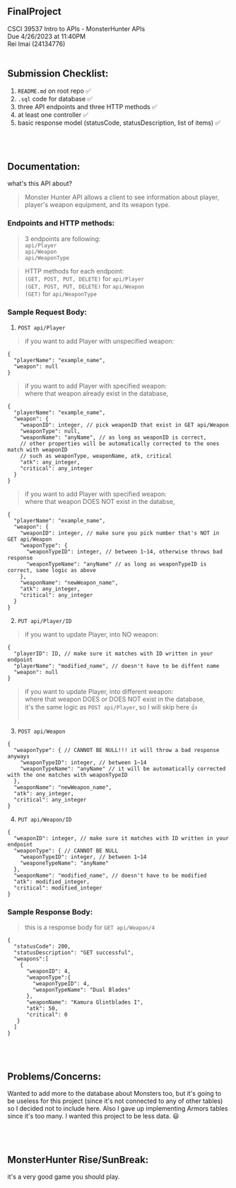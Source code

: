 ## FinalProject
CSCI 39537 Intro to APIs - MonsterHunter APIs
<br />
Due 4/26/2023 at 11:40PM
<br />
Rei Imai (24134776)
<br />
<br />

## Submission Checklist:
1. `README.md` on root repo ✅
2. `.sql` code for database ✅
3. three API endpoints and three HTTP methods ✅
4. at least one controller ✅
5. basic response model (statusCode, statusDescription, list of items) ✅

<br />
<br />

## Documentation:
what's this API about?
> Monster Hunter API allows a client to see information about player, player's weapon equipment, and its weapon type.

### Endpoints and HTTP methods:
> 3 endpoints are following: <br />
`api/Player` <br />
`api/Weapon` <br />
`api/WeaponType` <br/>

> HTTP methods for each endpoint: <br />
`(GET, POST, PUT, DELETE)` for `api/Player` <br />
`(GET, POST, PUT, DELETE)` for `api/Weapon` <br />
`(GET)` for `api/WeaponType`



### Sample Request Body:
1. `POST api/Player` <br />
> if you want to add Player with unspecified weapon:
```
{
  "playerName": "example_name", 
  "weapon": null
}
```
> if you want to add Player with specified weapon: <br />
where that weapon already exist in the database,
```
{
  "playerName": "example_name",
  "weapon": {
    "weaponID": integer, // pick weaponID that exist in GET api/Weapon
    "weaponType": null,
    "weaponName": "anyName", // as long as weaponID is correct, 
    // other properties will be automatically corrected to the ones match with weaponID
    // such as weaponType, weaponName, atk, critical
    "atk": any_integer,
    "critical": any_integer
  }
}
```
> if you want to add Player with specified weapon: <br />
where that weapon DOES NOT exist in the databse,
```
{
  "playerName": "example_name",
  "weapon": {
    "weaponID": integer, // make sure you pick number that's NOT in GET api/Weapon
    "weaponType": {
      "weaponTypeID": integer, // between 1~14, otherwise throws bad response
      "weaponTypeName": "anyName" // as long as weaponTypeID is correct, same logic as above
    },
    "weaponName": "newWeapon_name",
    "atk": any_integer,
    "critical": any_integer
  }
}
```
2. `PUT api/Player/ID` <br />
> if you want to update Player, into NO weapon: <br />
```
{
  "playerID": ID, // make sure it matches with ID written in your endpoint
  "playerName": "modified_name", // doesn't have to be diffent name
  "weapon": null
}
```
> if you want to update Player, into different weapon: <br />
where that weapon DOES or DOES NOT exist in the database, <br />
it's the same logic as `POST api/Player`, so I will skip here 👍 <br /> <br />

3. `POST api/Weapon` <br />
```
{
  "weaponType": { // CANNOT BE NULL!!! it will throw a bad response anyways
    "weaponTypeID": integer, // between 1~14
    "weaponTypeName": "anyName" // it will be automatically corrected with the one matches with weaponTypeID
  },
  "weaponName": "newWeapon_name",
  "atk": any_integer,
  "critical": any_integer
}
```
4. `PUT api/Weapon/ID` <br />
```
{
  "weaponID": integer, // make sure it matches with ID written in your endpoint
  "weaponType": { // CANNOT BE NULL
    "weaponTypeID": integer, // between 1~14
    "weaponeTypeName": "anyName" 
  },
  "weaponName": "modified_name", // doesn't have to be modified
  "atk": modified_integer,
  "critical": modified_integer
}
```



### Sample Response Body:
> this is a response body for `GET api/Weapon/4` <br />
```
{
  "statusCode": 200,
  "statusDescription": "GET successful",
  "weapons":[
    { 
      "weaponID": 4,
      "weaponType":{
        "weaponTypeID": 4,
        "weaponTypeName": "Dual Blades"
      },
      "weaponName": "Kamura Glintblades I",
      "atk": 50,
      "critical": 0
   }
  ]
}
```

<br />
<br />

## Problems/Concerns:
Wanted to add more to the database about Monsters too, but it's going to be useless for this project (since it's not connected to any of other tables) so I decided not to include here. Also I gave up implementing Armors tables since it's too many. I wanted this project to be less data. 😃 <br />

<br />
<br />

## MonsterHunter Rise/SunBreak:
it's a very good game you should play.
